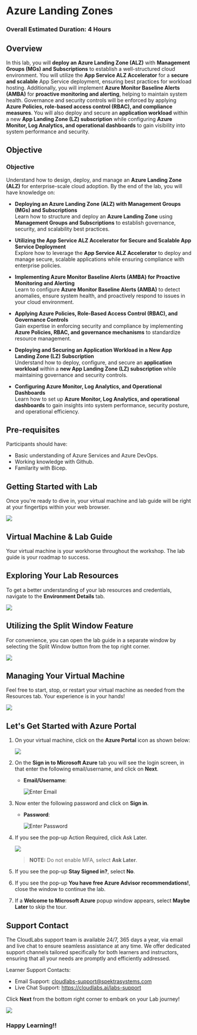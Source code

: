 # Azure Landing Zones

### Overall Estimated Duration: 4 Hours

## Overview

In this lab, you will **deploy an Azure Landing Zone (ALZ)** with **Management Groups (MGs) and Subscriptions** to establish a well-structured cloud environment. You will utilize the **App Service ALZ Accelerator** for a **secure and scalable** App Service deployment, ensuring best practices for workload hosting. Additionally, you will implement **Azure Monitor Baseline Alerts (AMBA)** for **proactive monitoring and alerting**, helping to maintain system health. Governance and security controls will be enforced by applying **Azure Policies, role-based access control (RBAC), and compliance measures**. You will also deploy and secure an **application workload** within a new **App Landing Zone (LZ) subscription** while configuring **Azure Monitor, Log Analytics, and operational dashboards** to gain visibility into system performance and security.

## Objective

### **Objective**  

Understand how to design, deploy, and manage an **Azure Landing Zone (ALZ)** for enterprise-scale cloud adoption. By the end of the lab, you will have knowledge on:  

- **Deploying an Azure Landing Zone (ALZ) with Management Groups (MGs) and Subscriptions**  
  Learn how to structure and deploy an **Azure Landing Zone** using **Management Groups and Subscriptions** to establish governance, security, and scalability best practices.  

- **Utilizing the App Service ALZ Accelerator for Secure and Scalable App Service Deployment**  
  Explore how to leverage the **App Service ALZ Accelerator** to deploy and manage secure, scalable applications while ensuring compliance with enterprise policies.  

- **Implementing Azure Monitor Baseline Alerts (AMBA) for Proactive Monitoring and Alerting**  
  Learn to configure **Azure Monitor Baseline Alerts (AMBA)** to detect anomalies, ensure system health, and proactively respond to issues in your cloud environment.  

- **Applying Azure Policies, Role-Based Access Control (RBAC), and Governance Controls**  
  Gain expertise in enforcing security and compliance by implementing **Azure Policies, RBAC, and governance mechanisms** to standardize resource management.  

- **Deploying and Securing an Application Workload in a New App Landing Zone (LZ) Subscription**  
  Understand how to deploy, configure, and secure an **application workload** within a **new App Landing Zone (LZ) subscription** while maintaining governance and security controls.  

- **Configuring Azure Monitor, Log Analytics, and Operational Dashboards**  
  Learn how to set up **Azure Monitor, Log Analytics, and operational dashboards** to gain insights into system performance, security posture, and operational efficiency.

## Pre-requisites

Participants should have:

- Basic understanding of Azure Services and Azure DevOps.
- Working knowledge with Github.
- Familarity with Bicep.

## Getting Started with Lab
Once you're ready to dive in, your virtual machine and lab guide will be right at your fingertips within your web browser.

![](media/getting-started-1.png)

## Virtual Machine & Lab Guide
Your virtual machine is your workhorse throughout the workshop. The lab guide is your roadmap to success.

## Exploring Your Lab Resources
To get a better understanding of your lab resources and credentials, navigate to the **Environment Details** tab.

![](media/getting-started-2.png)

## Utilizing the Split Window Feature
For convenience, you can open the lab guide in a separate window by selecting the Split Window button from the top right corner.

![](media/getting-started-3.png)

## Managing Your Virtual Machine
Feel free to start, stop, or restart your virtual machine as needed from the Resources tab. Your experience is in your hands!

![](media/getting-started-5.png)

## Let's Get Started with Azure Portal
 
1. On your virtual machine, click on the **Azure Portal** icon as shown below:
 
   ![](media/azure-portal-edge.png)

1. On the **Sign in to Microsoft Azure** tab you will see the login screen, in that enter the following email/username, and click on **Next**. 

   * **Email/Username**: <inject key="AzureAdUserEmail"></inject>
   
      ![](media/user-email.png "Enter Email")
     
1. Now enter the following password and click on **Sign in**.
   
   * **Password**: <inject key="AzureAdUserPassword"></inject>
   
      ![](media/user-pass.png "Enter Password")

1. If you see the pop-up Action Required, click Ask Later.

   ![](media/asklater.png)

   >**NOTE:** Do not enable MFA, select **Ask Later**.
     
1. If you see the pop-up **Stay Signed in?**, select **No**.

1. If you see the pop-up **You have free Azure Advisor recommendations!**, close the window to continue the lab.

1. If a **Welcome to Microsoft Azure** popup window appears, select **Maybe Later** to skip the tour.

## Support Contact

The CloudLabs support team is available 24/7, 365 days a year, via email and live chat to ensure seamless assistance at any time. We offer dedicated support channels tailored specifically for both learners and instructors, ensuring that all your needs are promptly and efficiently addressed.

Learner Support Contacts:

- Email Support: cloudlabs-support@spektrasystems.com
- Live Chat Support: https://cloudlabs.ai/labs-support

Click **Next** from the bottom right corner to embark on your Lab journey!

![](media/up4.png)

### Happy Learning!!

